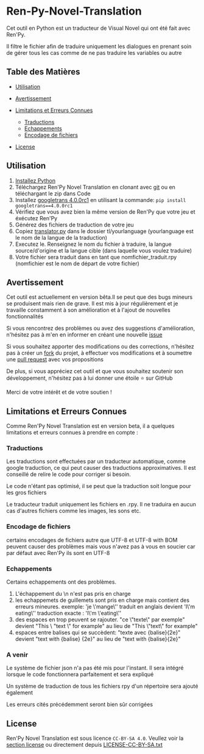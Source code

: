 # Ren-Py-Novel-Translation
Cet outil en Python est un traducteur de Visual Novel qui ont été fait avec Ren'Py.

Il filtre le fichier afin de traduire uniquement les dialogues en prenant soin de gérer tous les cas comme de ne pas traduire les variables ou autre

## Table des Matières

- [Utilisation](#utilisation)
  
- [Avertissement](#avertissement)
  
- [Limitations et Erreurs Connues](#limitations-et-erreurs-connues)
  - [Traductions](#traductions)
  - [Echappements](#echappements)
  - [Encodage de fichiers](#encodage-de-fichiers)
    
- [License](#license)

## Utilisation

1. [Installez Python](https://www.python.org/)
2. Téléchargez Ren'Py Novel Translation en clonant avec [git](https://git-scm.com/) ou en téléchargant le zip dans Code
3. Installez [googletrans 4.0.0rc1](https://pypi.org/project/googletrans/4.0.0rc1/) en utilisant la commande: `pip install googletrans==4.0.0rc1`
4. Vérifiez que vous avez bien la même version de Ren'Py que votre jeu et éxécutez Ren'Py
5. Générez des fichiers de traduction de votre jeu
6. Copiez [translator.py](https://github.com/cherifVN/Ren-Py-Novel-Translation/blob/main/translator.py) dans le dossier tl/yourlanguage (yourlanguage est le nom de la langue de la traduction)
7. Executez le. Renseignez le nom du fichier à traduire, la langue source/d'origine et la langue cible (dans laquelle vous voulez traduire)
8. Votre fichier sera traduit dans en tant que nomfichier_traduit.rpy (nomfichier est le nom de départ de votre fichier)




## Avertissement


Cet outil est actuellement en version bêta.Il se peut que des bugs mineurs se produisent mais rien de grave. Il est mis à jour régulièrement et je travaille constamment à son amélioration et à l'ajout de nouvelles fonctionnalités

Si vous rencontrez des problèmes ou avez des suggestions d'amélioration, n'hésitez pas à m'en en informer en créant une nouvelle [issue](https://github.com/cherifVN/Ren-Py-Novel-Translation/issues)

Si vous souhaitez apporter des modifications ou des corrections, n'hésitez pas à créer un [fork](https://github.com/cherifVN/Ren-Py-Novel-Translation/fork) du projet, à effectuer vos modifications et à soumettre une [pull request](https://github.com/cherifVN/Ren-Py-Novel-Translation/pulls) avec vos propositions

De plus, si vous appréciez cet outil et que vous souhaitez soutenir son développement, n'hésitez pas à lui donner une étoile ⭐️ sur GitHub

Merci de votre intérêt et de votre soutien !

## Limitations et Erreurs Connues

 Comme Ren'Py Novel Translation est en version beta, il a quelques limitations et erreurs connues à prendre en compte :

### Traductions
Les traductions sont effectuées par un traducteur automatique, comme google traduction, ce qui peut causer des traductions approximatives. Il est conseillé de relire le code pour corriger si besoin.

Le code n'étant pas optimisé, il se peut que la traduction soit longue pour les gros fichiers

Le traducteur traduit uniquement les fichiers en .rpy. Il ne traduira en aucun cas d'autres fichiers comme les images, les sons etc.

### Encodage de fichiers 

certains encodages de fichiers autre que UTF-8 et UTF-8 with BOM peuvent causer des problèmes mais vous n'avez pas à vous en soucier car par défaut avec Ren'Py ils sont en UTF-8

### Echappements
Certains echappements ont des problèmes. 

1. L'échappement du \n n'est pas pris en charge
2. les echappemets de guillemets sont pris en charge mais contient des erreurs mineures. exemple: 'je \\'mange\\'' traduit en anglais devient 'I\\'m eating\\'' traduction exacte : 'I\\'m \\'eating\\''
3. des espaces en trop peuvent se rajouter. "ce \\"texte\\" par exemple" devient "This \\ "text \\" for example" au lieu de "This \\"text\\" for example"
4. espaces entre balises qui se succèdent: "texte avec {balise}{2e}" devient "text with {balise} {2e}" au lieu de "text with {balise}{2e}"

### A venir 
Le système de fichier json n'a pas été mis pour l'instant. Il sera intégré lorsque le code fonctionnera parfaitement et sera expliqué

Un système de traduction de tous les fichiers rpy d'un répertoire sera ajouté également

Les erreurs cités précédemment seront bien sûr corrigées



## License

Ren'Py Novel Translation est sous licence `CC-BY-SA 4.0`. Veullez voir la [section license](CC-BY-SA-4.0-1-ov-file) ou directement depuis [LICENSE-CC-BY-SA.txt](LICENSE-CC-BY-SA.txt)
